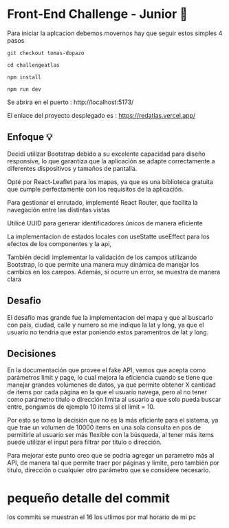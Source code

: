 # Front-End Challenge - Junior 🚀

Para iniciar la aplcacion debemos movernos hay que seguir estos simples 4 pasos

```git checkout tomas-dopazo```


```cd challengeatlas```


```npm install```


```npm run dev```

Se abrira en el puerto : http://localhost:5173/

El enlace del proyecto desplegado es :
 https://redatlas.vercel.app/

## Enfoque 💡

Decidí utilizar Bootstrap debido a su excelente capacidad para diseño responsive, lo que garantiza que la aplicación se adapte correctamente a diferentes dispositivos y tamaños de pantalla. 

Opté por React-Leaflet para los mapas, ya que es una biblioteca gratuita que cumple perfectamente con los requisitos de la aplicación.

Para gestionar el enrutado, implementé React Router, que facilita la navegación entre las distintas vistas

Utilicé UUID para generar identificadores únicos de manera eficiente

La implementacion de estados locales con useStatte useEffect para los efectos de los componentes y la api,

También decidí implementar la validación de los campos utilizando Bootstrap, lo que permite una manera muy dinámica de manejar los cambios en los campos. Además, si ocurre un error, se muestra de manera clara

## Desafio
El desafio mas grande fue la implementacion del mapa y que al buscarlo con pais, ciudad, calle y numero se me indique la lat y long, ya que el usuario no tendria que estar poniendo estos paramentros de lat y long.

## Decisiones
En la documentación que provee el fake API, vemos que acepta como parámetros limit y page, lo cual mejora la eficiencia cuando se tiene que manejar grandes volúmenes de datos, ya que permite obtener X cantidad de items por cada página en la que el usuario navega,  pero al no tener como parámetro titulo o dirección limita al usuario a que solo pueda buscar entre, pongamos de ejemplo 10 items si el limit = 10.

Por esto se tomo la decisión que no es la más eficiente para el sistema, ya que trae un volumen de 10000 items en una sola consulta en pos de permitirle al usuario ser más flexible con la búsqueda, al tener más items puede utilizar el input para filtrar por titulo o dirección.

Para mejorar este punto creo que se podría agregar un parametro más al API, de manera tal que permite traer por páginas y limite, pero también por titulo, dirección o cualquier otro parámetro que se considere necesario.

 # pequeño detalle del commit
los commits se muestran el 16 los utlimos por mal horario de mi pc